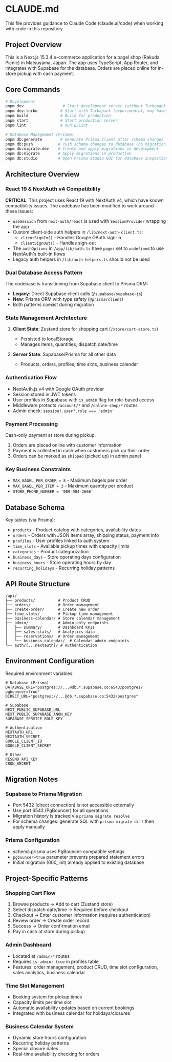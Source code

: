 # CLAUDE.md

This file provides guidance to Claude Code (claude.ai/code) when working with code in this repository.

## Project Overview

This is a Next.js 15.3.4 e-commerce application for a bagel shop (Rakuda Picnic) in Matsuyama, Japan. The app uses TypeScript, App Router, and integrates with Supabase for the database. Orders are placed online for in-store pickup with cash payment.

## Core Commands

```bash
# Development
pnpm dev                 # Start development server (without Turbopack due to React 19 compatibility)
pnpm dev:turbo          # Start with Turbopack (experimental, may have issues)
pnpm build              # Build for production
pnpm start              # Start production server
pnpm lint               # Run ESLint

# Database Management (Prisma)
pnpm db:generate        # Generate Prisma Client after schema changes
pnpm db:push           # Push schema changes to database (no migration history)
pnpm db:migrate:dev    # Create and apply migrations in development
pnpm db:migrate        # Apply migrations in production
pnpm db:studio         # Open Prisma Studio GUI for database inspection
```

## Architecture Overview

### React 19 & NextAuth v4 Compatibility

**CRITICAL**: This project uses React 19 with NextAuth v4, which have known compatibility issues. The codebase has been modified to work around these issues:

- `useSession` from `next-auth/react` is used with `SessionProvider` wrapping the app
- Custom client-side auth helpers in `/lib/next-auth-client.ts`:
  - `clientSignIn()` - Handles Google OAuth sign-in
  - `clientSignOut()` - Handles sign-out
- The `authOptions` in `/app/lib/auth.ts` have `pages` set to `undefined` to use NextAuth's built-in flows
- Legacy auth helpers in `/lib/auth-helpers.ts` should not be used

### Dual Database Access Pattern
The codebase is transitioning from Supabase client to Prisma ORM:
- **Legacy**: Direct Supabase client calls (`@supabase/supabase-js`)
- **New**: Prisma ORM with type safety (`@prisma/client`)
- Both patterns coexist during migration

### State Management Architecture
1. **Client State**: Zustand store for shopping cart (`/store/cart-store.ts`)
   - Persisted to localStorage
   - Manages items, quantities, dispatch date/time
   
2. **Server State**: Supabase/Prisma for all other data
   - Products, orders, profiles, time slots, business calendar

### Authentication Flow
- NextAuth.js v4 with Google OAuth provider
- Session stored in JWT tokens
- User profiles in Supabase with `is_admin` flag for role-based access
- Middleware protects `/account/*` and `/online-shop/*` routes
- Admin check: `session?.user?.role === 'admin'`

### Payment Processing
Cash-only payment at store during pickup:
1. Orders are placed online with customer information
2. Payment is collected in cash when customers pick up their order
3. Orders can be marked as `shipped` (picked up) in admin panel

### Key Business Constraints
- `MAX_BAGEL_PER_ORDER = 8` - Maximum bagels per order
- `MAX_BAGEL_PER_ITEM = 3` - Maximum quantity per product
- `STORE_PHONE_NUMBER = '089-904-2666'`

## Database Schema

Key tables (via Prisma):
- `products` - Product catalog with categories, availability dates
- `orders` - Orders with JSON items array, shipping status, payment info
- `profiles` - User profiles linked to auth system
- `time_slots` - Available pickup times with capacity limits
- `categories` - Product categorization
- `business_days` - Store operating days configuration
- `business_hours` - Store operating hours by day
- `recurring_holidays` - Recurring holiday patterns

## API Route Structure

```
/api/
├── products/          # Product CRUD
├── orders/            # Order management
├── create-order/      # Create new order
├── time_slots/        # Pickup time management
├── business-calendar/ # Store calendar management
├── admin/             # Admin-only endpoints
│   ├── summary/       # Dashboard KPIs
│   ├── sales-stats/   # Analytics data
│   ├── reservations/  # Order management
│   └── business-calendar/  # Calendar admin endpoints
└── auth/[...nextauth]/ # Authentication
```

## Environment Configuration

Required environment variables:
```env
# Database (Prisma)
DATABASE_URL="postgres://...@db.*.supabase.co:6543/postgres?pgbouncer=true"
DIRECT_URL="postgres://...@db.*.supabase.co:5432/postgres"

# Supabase
NEXT_PUBLIC_SUPABASE_URL
NEXT_PUBLIC_SUPABASE_ANON_KEY
SUPABASE_SERVICE_ROLE_KEY

# Authentication
NEXTAUTH_URL
NEXTAUTH_SECRET
GOOGLE_CLIENT_ID
GOOGLE_CLIENT_SECRET

# Other
RESEND_API_KEY
CRON_SECRET
```

## Migration Notes

### Supabase to Prisma Migration
- Port 5432 (direct connection) is not accessible externally
- Use port 6543 (PgBouncer) for all operations
- Migration history is tracked via `prisma migrate resolve`
- For schema changes: generate SQL with `prisma migrate diff` then apply manually

### Prisma Configuration
- schema.prisma uses PgBouncer-compatible settings
- `pgbouncer=true` parameter prevents prepared statement errors
- Initial migration (000_init) already applied to existing database

## Project-Specific Patterns

### Shopping Cart Flow
1. Browse products → Add to cart (Zustand store)
2. Select dispatch date/time → Required before checkout
3. Checkout → Enter customer information (requires authentication)
4. Review order → Create order record
5. Success → Order confirmation email
6. Pay in cash at store during pickup

### Admin Dashboard
- Located at `/admin/*` routes
- Requires `is_admin: true` in profiles table
- Features: order management, product CRUD, time slot configuration, sales analytics, business calendar

### Time Slot Management
- Booking system for pickup times
- Capacity limits per time slot
- Automatic availability updates based on current bookings
- Integrated with business calendar for holidays/closures

### Business Calendar System
- Dynamic store hours configuration
- Recurring holiday patterns
- Special closure dates
- Real-time availability checking for orders